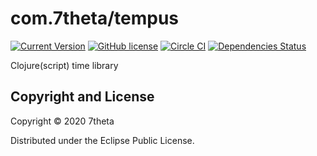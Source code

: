 # com.7theta/tempus

[![Current Version](https://img.shields.io/clojars/v/com.7theta/tempus.svg)](https://clojars.org/com.7theta/tempus)
[![GitHub license](https://img.shields.io/github/license/7theta/tempus.svg)](LICENSE)
[![Circle CI](https://circleci.com/gh/7theta/tempus.svg?style=shield)](https://circleci.com/gh/7theta/tempus)
[![Dependencies Status](https://jarkeeper.com/7theta/tempus/status.svg)](https://jarkeeper.com/7theta/tempus)

Clojure(script) time library

## Copyright and License

Copyright © 2020 7theta

Distributed under the Eclipse Public License.


